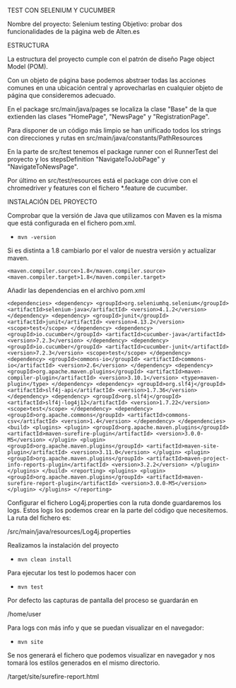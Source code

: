 TEST CON SELENIUM Y CUCUMBER

Nombre del proyecto: Selenium testing
Objetivo: probar dos funcionalidades de la página web de Alten.es

ESTRUCTURA

La estructura del proyecto cumple con el patrón de diseño Page object Model (POM).

Con un objeto de página base podemos abstraer todas las acciones comunes en una ubicación 
central y aprovecharlas en cualquier objeto de página que consideremos adecuado.

En el package src/main/java/pages se localiza la clase "Base" de la que 
extienden las clases "HomePage", "NewsPage" y "RegistrationPage".

Para disponer de un código más limpio se han unificado todos los strings con direcciones y rutas 
en src/main/java/constants/PathResources

En la parte de src/test tenemos el package runner con el RunnerTest del proyecto y los 
stepsDefinition "NavigateToJobPage" y "NavigateToNewsPage".

Por último en src/test/resources está el package con drive con el chromedriver y features con
el fichero *.feature de cucumber.

INSTALACIÓN DEL PROYECTO

Comprobar que la versión de Java que utilizamos con Maven es la misma que está 
configurada en el fichero pom.xml.

- `mvn -version`

Si es distinta a 1.8 cambiarlo por el valor de nuestra versión y actualizar maven.

    <maven.compiler.source>1.8</maven.compiler.source>
    <maven.compiler.target>1.8</maven.compiler.target>

Añadir las dependencias en el archivo pom.xml

`<dependencies>
        <dependency>
            <groupId>org.seleniumhq.selenium</groupId>
            <artifactId>selenium-java</artifactId>
            <version>4.1.2</version>
        </dependency>
        <dependency>
            <groupId>junit</groupId>
            <artifactId>junit</artifactId>
            <version>4.13.2</version>
            <scope>test</scope>
        </dependency>
        <dependency>
            <groupId>io.cucumber</groupId>
            <artifactId>cucumber-java</artifactId>
            <version>7.2.3</version>
        </dependency>
        <dependency>
            <groupId>io.cucumber</groupId>
            <artifactId>cucumber-junit</artifactId>
            <version>7.2.3</version>
            <scope>test</scope>
        </dependency>
        <dependency>
            <groupId>commons-io</groupId>
            <artifactId>commons-io</artifactId>
            <version>2.6</version>
        </dependency>
        <dependency>
            <groupId>org.apache.maven.plugins</groupId>
            <artifactId>maven-compiler-plugin</artifactId>
            <version>3.10.1</version>
            <type>maven-plugin</type>
        </dependency>
        <dependency>
            <groupId>org.slf4j</groupId>
            <artifactId>slf4j-api</artifactId>
            <version>1.7.36</version>
        </dependency>
        <dependency>
            <groupId>org.slf4j</groupId>
            <artifactId>slf4j-log4j12</artifactId>
            <version>1.7.22</version>
            <scope>test</scope>
        </dependency>
        <dependency>
            <groupId>org.apache.commons</groupId>
            <artifactId>commons-csv</artifactId>
            <version>1.4</version>
        </dependency>
    </dependencies>
    <build>
        <plugins>
            <plugin>
                    <groupId>org.apache.maven.plugins</groupId>
                    <artifactId>maven-surefire-plugin</artifactId>
                    <version>3.0.0-M5</version>
            </plugin>
            <plugin>
                <groupId>org.apache.maven.plugins</groupId>
                <artifactId>maven-site-plugin</artifactId>
                <version>3.11.0</version>
            </plugin>
            <plugin>
                <groupId>org.apache.maven.plugins</groupId>
                <artifactId>maven-project-info-reports-plugin</artifactId>
                <version>3.2.2</version>
            </plugin>
        </plugins>
    </build>
    <reporting>
        <plugins>
            <plugin>
                <groupId>org.apache.maven.plugins</groupId>
                <artifactId>maven-surefire-report-plugin</artifactId>
                <version>3.0.0-M5</version>
            </plugin>
        </plugins>
    </reporting>`

Configurar el fichero Log4j.properties con la ruta donde guardaremos los logs. Estos logs
los podemos crear en la parte del código que necesitemos. La ruta del fichero es:

/src/main/java/resources/Log4j.properties

Realizamos la instalación del proyecto

- `mvn clean install`

Para ejecutar los test lo podemos hacer con

- `mvn test`

Por defecto las capturas de pantalla del proceso se guardarán en

/home/user

Para logs con más info y que se puedan visualizar en el navegador:

- `mvn site`

Se nos generará el fichero que podemos visualizar en navegador y nos tomará los estilos generados en
el mismo directorio.

/target/site/surefire-report.html


